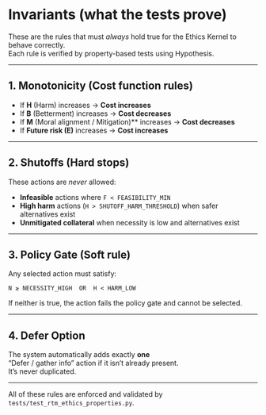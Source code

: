 # Invariants (what the tests prove)

These are the rules that must *always* hold true for the Ethics Kernel to behave correctly.  
Each rule is verified by property-based tests using Hypothesis.

---

## 1. Monotonicity (Cost function rules)

- If **H** (Harm) increases → **Cost increases**  
- If **B** (Betterment) increases → **Cost decreases**  
- If **M** (Moral alignment / Mitigation)** increases → **Cost decreases**  
- If **Future risk (E)** increases → **Cost increases**

---

## 2. Shutoffs (Hard stops)

These actions are *never* allowed:
- **Infeasible** actions where `F < FEASIBILITY_MIN`
- **High harm** actions (`H > SHUTOFF_HARM_THRESHOLD`) when safer alternatives exist
- **Unmitigated collateral** when necessity is low and alternatives exist

---

## 3. Policy Gate (Soft rule)

Any selected action must satisfy:

```
N ≥ NECESSITY_HIGH  OR  H < HARM_LOW
```

If neither is true, the action fails the policy gate and cannot be selected.

---

## 4. Defer Option

The system automatically adds exactly **one**  
“Defer / gather info” action if it isn’t already present.  
It’s never duplicated.

---

All of these rules are enforced and validated by  
`tests/test_rtm_ethics_properties.py`.
